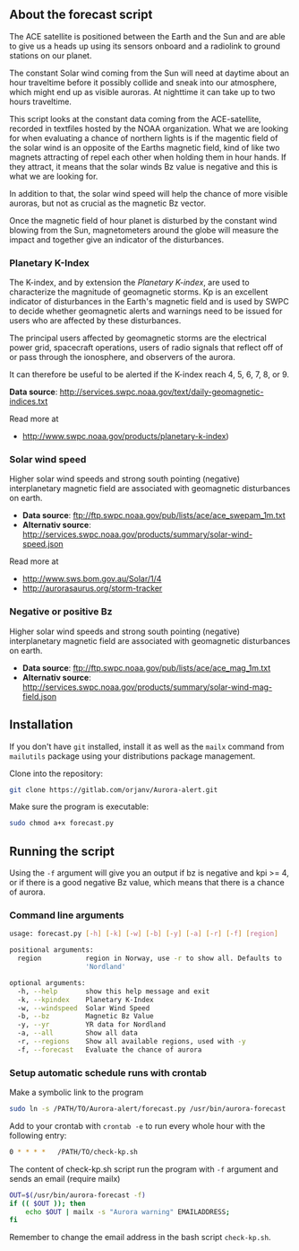 ## About the forecast script

The ACE satellite is positioned between the Earth and the Sun and are able to give us a heads up using its sensors onboard and a radiolink to ground stations on our planet.

The constant Solar wind coming from the Sun will need at daytime about an hour traveltime before it possibly collide and sneak into our atmosphere, which might end up as visible auroras. At nighttime it can take up to two hours traveltime.

This script looks at the constant data coming from the ACE-satellite, recorded in textfiles hosted by the NOAA organization. What we are looking for when evaluating a chance of northern lights is if the magentic field of the solar wind is an opposite of the Earths magnetic field, kind of like two magnets attracting of repel each other when holding them in hour hands. If they attract, it means that the solar winds Bz value is negative and this is what we are looking for.

In addition to that, the solar wind speed will help the chance of more visible auroras, but not as crucial as the magnetic Bz vector. 

Once the magnetic field of hour planet is disturbed by the constant wind blowing from the Sun, magnetometers around the globe will measure the impact and together give an indicator of the disturbances. 

### Planetary K-Index

The K-index, and by extension the *Planetary K-index*, are used to characterize the magnitude of geomagnetic storms. Kp is an excellent indicator of disturbances in the Earth's magnetic field and is used by SWPC to decide whether geomagnetic alerts and warnings need to be issued for users who are affected by these disturbances.

The principal users affected by geomagnetic storms are the electrical power grid, spacecraft operations, users of radio signals that reflect off of or pass through the ionosphere, and observers of the aurora.

It can therefore be useful to be alerted if the K-index reach 4, 5, 6, 7, 8, or 9.

**Data source**: http://services.swpc.noaa.gov/text/daily-geomagnetic-indices.txt

Read more at

* http://www.swpc.noaa.gov/products/planetary-k-index)

### Solar wind speed

Higher solar wind speeds and strong south pointing (negative) interplanetary 
magnetic field are associated with geomagnetic disturbances on earth.

* **Data source**: ftp://ftp.swpc.noaa.gov/pub/lists/ace/ace_swepam_1m.txt
* **Alternativ source**: http://services.swpc.noaa.gov/products/summary/solar-wind-speed.json

Read more at 

* http://www.sws.bom.gov.au/Solar/1/4
* http://aurorasaurus.org/storm-tracker

### Negative or positive Bz

Higher solar wind speeds and strong south pointing (negative) interplanetary 
magnetic field are associated with geomagnetic disturbances on earth.

* **Data source**: ftp://ftp.swpc.noaa.gov/pub/lists/ace/ace_mag_1m.txt
* **Alternativ source**: http://services.swpc.noaa.gov/products/summary/solar-wind-mag-field.json


## Installation
If you don't have `git` installed, install it as well as the `mailx` command from `mailutils` package using your distributions package management.

Clone into the repository:

```bash
git clone https://gitlab.com/orjanv/Aurora-alert.git
```

Make sure the program is executable:
```bash
sudo chmod a+x forecast.py
``` 


## Running the script

Using the `-f` argument will give you an output if bz is negative and kpi >= 4, 
or if there is a good negative Bz value, which means that there is a chance of aurora.

### Command line arguments

```bash
usage: forecast.py [-h] [-k] [-w] [-b] [-y] [-a] [-r] [-f] [region]

positional arguments:
  region           region in Norway, use -r to show all. Defaults to
                   'Nordland'

optional arguments:
  -h, --help       show this help message and exit
  -k, --kpindex    Planetary K-Index
  -w, --windspeed  Solar Wind Speed
  -b, --bz         Magnetic Bz Value
  -y, --yr         YR data for Nordland
  -a, --all        Show all data
  -r, --regions    Show all available regions, used with -y
  -f, --forecast   Evaluate the chance of aurora
```

### Setup automatic schedule runs with crontab

Make a symbolic link to the program
```bash
sudo ln -s /PATH/TO/Aurora-alert/forecast.py /usr/bin/aurora-forecast
```

Add to your crontab with `crontab -e` to run every whole hour with the following entry:

```bash
0 * * * *	/PATH/TO/check-kp.sh
```

The content of check-kp.sh script run the program with `-f` argument and sends an email (require mailx)

```bash
OUT=$(/usr/bin/aurora-forecast -f)
if (( $OUT )); then
    echo $OUT | mailx -s "Aurora warning" EMAILADDRESS;
fi
``` 

Remember to change the email address in the bash script `check-kp.sh`.
